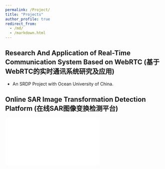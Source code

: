 ```yaml
---
permalink: /Project/
title: "Projects"
author_profile: true
redirect_from: 
  - /md/
  - /markdown.html
---
```


## Research And Application of Real-Time Communication System Based on WebRTC (基于WebRTC的实时通讯系统研究及应用)

+ An SRDP Project with Ocean University of China.


## Online SAR Image Transformation Detection Platform (在线SAR图像变换检测平台)

<iframe src="//player.bilibili.com/player.html?isOutside=true&aid=792853237&bvid=BV1yC4y1q7Qm&cid=1380528388&p=1" scrolling="no" border="0" frameborder="no" framespacing="0" allowfullscreen="true"></iframe>
